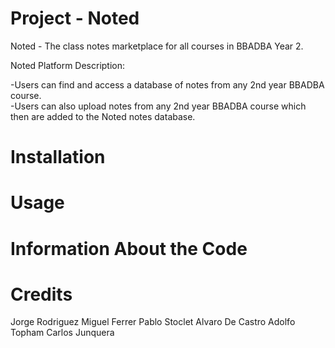 # Project - Noted

Noted - The class notes marketplace for all courses in BBADBA Year 2.

Noted Platform Description:
  
   -Users can find and access a database of notes from any 2nd year BBADBA course.  
   -Users can also upload notes from any 2nd year BBADBA course which then are added to the Noted notes database.

# Installation


# Usage


# Information About the Code


# Credits
Jorge Rodriguez
Miguel Ferrer
Pablo Stoclet
Alvaro De Castro
Adolfo Topham
Carlos Junquera
